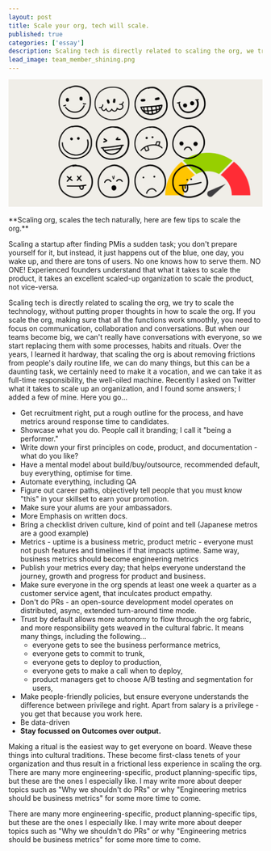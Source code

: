```yaml
---
layout: post
title: Scale your org, tech will scale.
published: true
categories: ['essay']
description: Scaling tech is directly related to scaling the org, we try to scale the technology, without putting proper thoughts in how to scale the org.
lead_image: team_member_shining.png
---
```


<p><img src="/assets/images/team_member_shining.png" alt="Teams" class="responsive" /></p>
**Scaling org, scales the tech naturally, here are few tips to scale the org.**

Scaling a startup after finding PMis a sudden task; you don't prepare yourself for it, but instead, it just happens out of the blue, one day, you wake up, and there are tons of users. No one knows how to serve them. NO ONE! Experienced founders understand that what it takes to scale the product, it takes an excellent scaled-up organization to scale the product, not vice-versa. 

Scaling tech is directly related to scaling the org, we try to scale the technology, without putting proper thoughts in how to scale the org. If you scale the org, making sure that all the functions work smoothly, you need to focus on communication, collaboration and conversations. But when our teams become big, we can't really have conversations with everyone, so we start replacing them with some processes, habits and rituals. Over the years, I learned it hardway, that scaling the org is about removing frictions from people's daily routine life, we can do many things, but this can be a daunting task, we certainly need to make it a vocation, and we can take it as full-time responsibility, the well-oiled machine. Recently I asked on Twitter what it takes to scale up an organization, and I found some answers; I added a few of mine. Here you go...

* Get recruitment right, put a rough outline for the process, and have metrics around response time to candidates. 
* Showcase what you do. People call it branding; I call it "being a performer." 
* Write down your first principles on code, product, and documentation - what do you like?
* Have a mental model about build/buy/outsource, recommended default, buy everything, optimise for time.
* Automate everything, including QA 
* Figure out career paths, objectively tell people that you must know "this" in your skillset to earn your promotion.
* Make sure your alums are your ambassadors. 
* More Emphasis on written docs.
* Bring a checklist driven culture, kind of point and tell (Japanese metros are a good example) 
* Metrics - uptime is a business metric, product metric - everyone must not push features and timelines if that impacts uptime. Same way, business metrics should become engineering metrics
* Publish your metrics every day; that helps everyone understand the journey, growth and progress for product and business.
* Make sure everyone in the org spends at least one week a quarter as a customer service agent, that inculcates product empathy.
* Don't do PRs - an open-source development model operates on distributed, async, extended turn-around time mode. 
* Trust by default allows more autonomy to flow through the org fabric, and more responsibility gets weaved in the cultural fabric. It means many things, including the following...
	* everyone gets to see the business performance metrics, 
	* everyone gets to commit to trunk, 
	* everyone gets to deploy to production, 
	* everyone gets to make a call when to deploy, 
	* product managers get to choose A/B testing and segmentation for users,  
* Make people-friendly policies, but ensure everyone understands the difference between privilege and right. Apart from salary is a privilege - you get that because you work here. 
* Be data-driven
* **Stay focussed on Outcomes over output.**


Making a ritual is the easiest way to get everyone on board. Weave these things into cultural traditions. These become first-class tenets of your organization and thus result in a frictional less experience in scaling the org.
There are many more engineering-specific, product planning-specific tips, but these are the ones I especially like. I may write more about deeper topics such as "Why we shouldn't do PRs" or why "Engineering metrics should be business metrics" for some more time to come.

There are many more engineering-specific, product planning-specific tips, but these are the ones I especially like. I may write more about deeper topics such as "Why we shouldn't do PRs" or why "Engineering metrics should be business metrics" for some more time to come.
